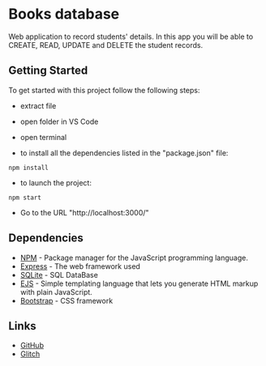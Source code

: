 # Books database
Web application to record students' details. In this app you will be able to CREATE, READ, UPDATE and DELETE the student records.

## Getting Started

To get started with this project follow the following steps:

* extract file
* open folder in VS Code
* open terminal 

* to install all the dependencies listed in the "package.json" file:
```
npm install
```
* to launch the project:

```
npm start
```
* Go to the URL "http://localhost:3000/"

## Dependencies
* [NPM](https://www.npmjs.com/) - Package manager for the JavaScript programming language.
* [Express](https://expressjs.com/) - The web framework used
* [SQLite](https://www.sqlite.org/index.html) - SQL DataBase
* [EJS](https://ejs.co/#install) - Simple templating language that lets you generate HTML markup with plain JavaScript. 
* [Bootstrap](https://getbootstrap.com/) - CSS framework

## Links

* [GitHub](https://github.com/wiut00011002/11002)
* [Glitch]()

